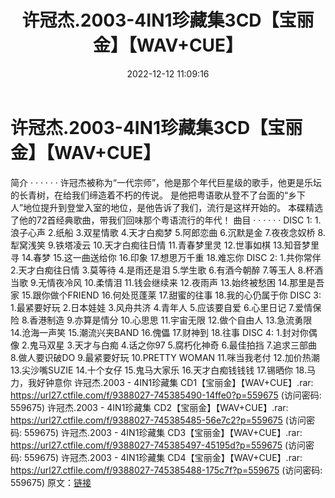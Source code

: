 ﻿---
title: 许冠杰.2003-4IN1珍藏集3CD【宝丽金】【WAV+CUE】
date: 2022-12-12 11:09:16
categories: WAV车载音乐、镜像
tags: 华语中文
---
# 许冠杰.2003-4IN1珍藏集3CD【宝丽金】【WAV+CUE】

简介
· · · · · ·
许冠杰被称为“一代宗师”，他是那个年代巨星级的歌手，他更是乐坛的长青树，在给我们缔造着不朽的传说。
是他把粤语歌从登不了台面的“乡下人”地位提升到登堂入室的地位，是他告诉了我们，流行是这样开始的。
本碟精选了他的72首经典歌曲，带我们回味那个粤语流行的年代！
曲目
· · · · · ·
DISC 1:
1.浪子心声
2.纸船
3.双星情歌
4.天才白痴梦
5.阿郎恋曲
6.沉默是金
7.夜夜念奴桥
8.犁窝浅笑
9.铁塔凌云
10.天才白痴往日情
11.青春梦里灵
12.世事如棋
13.知音梦里寻
14.春梦
15.这一曲送给你
16.印象
17.想思万千重
18.难忘你
DISC 2:
1.共你常伴
2.天才白痴往日情
3.莫等待
4.是雨还是泪
5.学生歌
6.有酒今朝醉
7.等玉人
8.杯酒当歌
9.无情夜冷风
10.柔情泪
11.钱会继续来
12.夜雨声
13.始终被愁困
14.那里是吾家
15.跟你做个FRIEND
16.何处觅蓬莱
17.甜蜜的往事
18.我的心仍属于你
DISC 3:
1.最紧要好玩
2.日本娃娃
3.风舟共济
4.青年人
5.应该要自爱
6.心里日记
7.爱情保险
8.香港制造
9.亦算是情分
10.心思思
11.宇宙无限
12.做个自由人
13.急流勇限
14.沧海一声笑
15.潮流兴夹BAND
16.傀儡
17.财神到
18.往事
DISC 4:
1.封对你偶像
2.鬼马双星
3.天才与白痴
4.话之你97
5.腐朽化神奇
6.最佳拍挡
7.追求三部曲
8.做人要识破DO
9.最紧要好玩
10.PRETTY WOMAN
11.咪当我老付
12.加价热潮
13.尖沙嘴SUZIE
14.十个女仔
15.鬼马大家乐
16.天才白痴钱钱钱
17.锡晒你
18.马力，我好钟意你
许冠杰.2003 - 4IN1珍藏集 CD1【宝丽金】【WAV+CUE】.rar: https://url27.ctfile.com/f/9388027-745385490-14ffe0?p=559675
(访问密码: 559675)
许冠杰.2003 - 4IN1珍藏集 CD2【宝丽金】【WAV+CUE】.rar: https://url27.ctfile.com/f/9388027-745385485-56e7c2?p=559675
(访问密码: 559675)
许冠杰.2003 - 4IN1珍藏集 CD3【宝丽金】【WAV+CUE】.rar: https://url27.ctfile.com/f/9388027-745385497-45195d?p=559675
(访问密码: 559675)
许冠杰.2003 - 4IN1珍藏集 CD4【宝丽金】【WAV+CUE】.rar: https://url27.ctfile.com/f/9388027-745385488-175c7f?p=559675
(访问密码: 559675)
原文：[链接](https://blog.sina.com.cn/s/blog_1647c7e76010310kd.html)